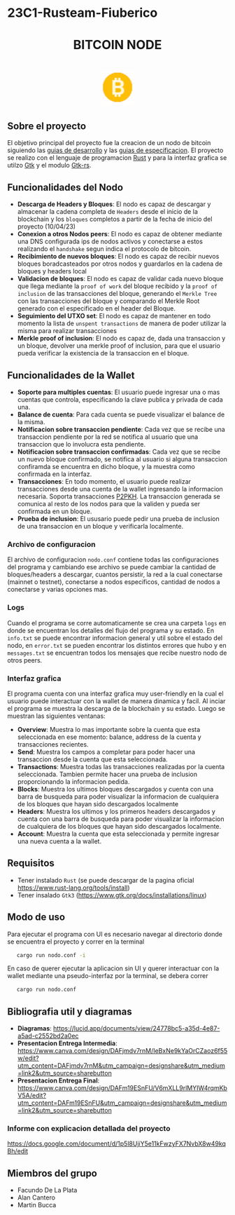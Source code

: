 # 23C1-Rusteam-Fiuberico
<div align="center">
  <p align="center">
    <h1> BITCOIN NODE <h1 />
  </p>
  <a href="https://github.com/othneildrew/Best-README-Template">
    <img src="src/readme_images/icon.gif" alt="Logo" width="80" height="80">
  </a>
</div>

## Sobre el proyecto
El objetivo principal del proyecto fue la creacion de un nodo de bitcoin siguiendo las [guias de desarrollo](https://developer.bitcoin.org/devguide/index.html) y las [guias de especificacion](https://developer.bitcoin.org/reference/index.html). El proyecto se realizo con el lenguaje de programacion [Rust](https://www.rust-lang.org/) y para la interfaz grafica se utilzo [Gtk](https://www.gtk.org/) y el modulo [Gtk-rs](https://gtk-rs.org/).

## Funcionalidades del Nodo

* **Descarga de Headers y Bloques**: El nodo es capaz de descargar y almacenar la cadena completa de `Headers` desde el inicio de la blockchain y los `bloques` completos a partir de la fecha de inicio del proyecto (10/04/23)
* **Conexion a otros Nodos peers**: El nodo es capaz de obtener mediante una DNS configurada ips de nodos activos y conectarse a estos realizando el `handshake` segun indica el protocolo de bitcoin.
* **Recibimiento de nuevos bloques**: El nodo es capaz de recibir nuevos bloques boradcasteados por otros nodos y guardarlos en la cadena de bloques y headers local
* **Validacion de bloques**: El nodo es capaz de validar cada nuevo bloque que llega mediante la `proof of work` del bloque recibido y la `proof of inclusion` de las transacciones del bloque, generando el `Merkle Tree` con las transacciones del bloque y comparando el Merkle Root generado con el especificado en el header del Bloque.
* **Seguimiento del UTXO set**: El nodo es capaz de mantener en todo momento la lista de `unspent transactions` de manera de poder utilizar la misma para realizar transacciones
* **Merkle proof of inclusion**: El nodo es capaz de, dada una transaccion y un bloque, devolver una merkle proof of inclusion, para que el usuario pueda verificar la existencia de la transaccion en el bloque.

## Funcionalidades de la Wallet

* **Soporte para multiples cuentas**: El usuario puede ingresar una o mas cuentas que controla, especificando la clave publica y privada de cada una.
* **Balance de cuenta**: Para cada cuenta se puede visualizar el balance de la misma.
* **Notificacion sobre transaccion pendiente**: Cada vez que se recibe una transaccion pendiente por la red se notifica al usuario que una transaccion que lo involucra esta pendiente.
* **Notificacion sobre transaccion confirmadas**: Cada vez que se recibe un nuevo bloque confirmado, se notifica al usuario si alguna transaccion confiramda se encuentra en dicho bloque, y la muestra como confirmada en la interfaz.
* **Transacciones**: En todo momento, el usuario puede realizar transacciones desde una cuenta de la wallet ingresando la informacion necesaria. Soporta transacciones [P2PKH](https://academy.bit2me.com/que-es-p2pkh/). La transaccion generada se comunica al resto de los nodos para que la validen y pueda ser confirmada en un bloque.
* **Prueba de inclusion**: El ususario puede pedir una prueba de inclusion de una transaccion en un bloque y verificarla localmente.

### Archivo de configuracion
El archivo de configuracion `nodo.conf` contiene todas las configuraciones del programa y cambiando ese archivo se puede cambiar la cantidad de bloques/headers a descargar, cuantos persistir, la red a la cual conectarse (mainnet o testnet), conectarse a nodos especificos, cantidad de nodos a conectarse y varias opciones mas.
### Logs
Cuando el programa se corre automaticamente se crea una carpeta `logs` en donde se encuentran los detalles del flujo del programa y su estado. En `info.txt` se puede encontrar informacion general y util sobre el estado del nodo, en `error.txt` se pueden encontrar los distintos errores que hubo y en `messages.txt` se encuentran todos los mensajes que recibe nuestro nodo de otros peers.
### Interfaz grafica
El programa cuenta con una interfaz grafica muy user-friendly en la cual el usuario puede interactuar con la wallet de manera dinamica y facil. Al inciar el programa se muestra la descarga de la blockchain y su estado. Luego se muestran las siguientes ventanas:
* **Overview**: Muestra lo mas importante sobre la cuenta que esta seleccionada en ese momento: balance, address de la cuenta y transacciones recientes.
* **Send**: Muestra los campos a completar para poder hacer una transaccion desde la cuenta que esta seleccionada.
* **Transactions**: Muestra todas las transacciones realizadas por la cuenta seleccionada. Tambien permite hacer una prueba de inclusion proporcionando la informacion pedida.
* **Blocks**: Muestra los ultimos bloques descargados y cuenta con una barra de busqueda para poder visualizar la informacion de cualquiera de los bloques que hayan sido descargados localmente
* **Headers**: Muestra los ultimos y los primeros headers descargados y cuenta con una barra de busqueda para poder visualizar la informacion de cualquiera de los bloques que hayan sido descargados localmente.
* **Account**: Muestra la cuenta que esta seleccionada y permite ingresar una nueva cuenta a la wallet.
## Requisitos
* Tener instalado `Rust` (se puede descargar de la pagina oficial https://www.rust-lang.org/tools/install)
* Tener insalado `Gtk3` (https://www.gtk.org/docs/installations/linux)
## Modo de uso
Para ejecutar el programa con UI es necesario navegar al directorio donde se encuentra el proyecto y correr en la terminal
```sh
   cargo run nodo.conf -i
```

En caso de querer ejecutar la aplicacion sin UI y querer interactuar con la wallet mediante una pseudo-interfaz por la terminal, se debera correr

```sh
   cargo run nodo.conf
```
## Bibliografia util y diagramas

* **Diagramas**: https://lucid.app/documents/view/24778bc5-a35d-4e87-a5ad-c2552bd2a0ec
* **Presentacion Entrega Intermedia**: https://www.canva.com/design/DAFjmdv7rnM/IeBxNe9kYaOrCZaoz6f55w/edit?utm_content=DAFjmdv7rnM&utm_campaign=designshare&utm_medium=link2&utm_source=sharebutton
* **Presentacion Entrega Final**: https://www.canva.com/design/DAFm19ESnFU/V6mXLL9rlMYIW4rqmKbV5A/edit?utm_content=DAFm19ESnFU&utm_campaign=designshare&utm_medium=link2&utm_source=sharebutton

### Informe con explicacion detallada del proyecto

https://docs.google.com/document/d/1p5l8UjiY5e11kFwzyFX7NvbX8w49kqBh/edit

## Miembros del grupo
- Facundo De La Plata
- Alan Cantero
- Martin Bucca

